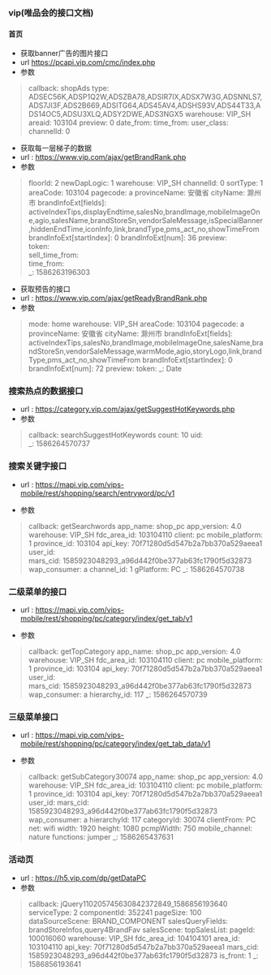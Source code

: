 ### vip(唯品会的接口文档)
#### 首页
- 获取banner广告的图片接口
- url https://pcapi.vip.com/cmc/index.php
- 参数
> callback: shopAds
type: ADSEC56K,ADSP1Q2W,ADSZBA78,ADSIR7IX,ADSX7W3G,ADSNNLS7,ADS7JI3F,ADS2B669,ADSITG64,ADS45AV4,ADSHS93V,ADS44T33,ADS14OC5,ADSU3XLQ,ADSY2DWE,ADS3NGX5
warehouse: VIP_SH
areaid: 103104
preview: 0
date_from: 
time_from: 
user_class: 
channelId: 0

- 获取每一层梯子的数据
- url : https://www.vip.com/ajax/getBrandRank.php
- 参数
>  floorId: 2
newDapLogic: 1 
warehouse: VIP_SH 
channelId: 0 
sortType: 1 
areaCode: 103104 
pagecode: a 
provinceName: 安徽省 
cityName: 滁州市 
brandInfoExt[fields]: activeIndexTips,displayEndtime,salesNo,brandImage,mobileImageOne,agio,salesName,brandStoreSn,vendorSaleMessage,isSpecialBanner,hiddenEndTime,iconInfo,link,brandType,pms_act_no,showTimeFrom 
brandInfoExt[startIndex]: 0 
brandInfoExt[num]: 36 
preview:  
token:  
sell_time_from:  
time_from:  
_: 1586263196303

- 获取预告的接口
- url : https://www.vip.com/ajax/getReadyBrandRank.php
- 参数
> mode: home
warehouse: VIP_SH
areaCode: 103104
pagecode: a
provinceName: 安徽省
cityName: 滁州市
brandInfoExt[fields]: activeIndexTips,salesNo,brandImage,mobileImageOne,salesName,brandStoreSn,vendorSaleMessage,warmMode,agio,storyLogo,link,brandType,pms_act_no,showTimeFrom
brandInfoExt[startIndex]: 0
brandInfoExt[num]: 72
preview: 
token: 
_: Date

### 搜索热点的数据接口
- url : https://category.vip.com/ajax/getSuggestHotKeywords.php
- 参数
> callback: searchSuggestHotKeywords 
count: 10 
uid:  
_: 1586264570737
### 搜索关键字接口
- url : https://mapi.vip.com/vips-mobile/rest/shopping/search/entryword/pc/v1

- 参数
> callback: getSearchwords 
app_name: shop_pc 
app_version: 4.0 
warehouse: VIP_SH 
fdc_area_id: 103104110 
client: pc 
mobile_platform: 1 
province_id: 103104 
api_key: 70f71280d5d547b2a7bb370a529aeea1 
user_id:  
mars_cid: 1585923048293_a96d442f0be377ab63fc1790f5d32873 
wap_consumer: a 
channel_id: 1 
gPlatform: PC 
_: 1586264570738

### 二级菜单的接口
- url : https://mapi.vip.com/vips-mobile/rest/shopping/pc/category/index/get_tab/v1

- 参数
> callback: getTopCategory 
app_name: shop_pc 
app_version: 4.0 
warehouse: VIP_SH 
fdc_area_id: 103104110 
client: pc 
mobile_platform: 1 
province_id: 103104 
api_key: 70f71280d5d547b2a7bb370a529aeea1 
user_id:  
mars_cid: 1585923048293_a96d442f0be377ab63fc1790f5d32873 
wap_consumer: a 
hierarchy_id: 117 
_: 1586264570739

### 三级菜单接口
- url : https://mapi.vip.com/vips-mobile/rest/shopping/pc/category/index/get_tab_data/v1

- 参数
> callback: getSubCategory30074 
app_name: shop_pc 
app_version: 4.0 
warehouse: VIP_SH 
fdc_area_id: 103104110 
client: pc 
mobile_platform: 1 
province_id: 103104 
api_key: 70f71280d5d547b2a7bb370a529aeea1 
user_id: 
mars_cid: 1585923048293_a96d442f0be377ab63fc1790f5d32873 
wap_consumer: a 
hierarchyId: 117 
categoryId: 30074 
clientFrom: PC 
net: wifi 
width: 1920 
height: 1080 
pcmpWidth: 750 
mobile_channel: nature 
functions: jumper 
_: 1586265437631 

### 活动页
- url : https://h5.vip.com/dp/getDataPC
- 参数 
> callback: jQuery110205745630842372849_1586856193640
serviceType: 2
componentId: 352241
pageSize: 100
dataSourceScene: BRAND_COMPONENT
salesQueryFields: brandStoreInfos,query4BrandFav
salesScene: 
topSalesList: 
pageId: 100016060
warehouse: VIP_SH
fdc_area_id: 104104101
area_id: 103104110
api_key: 70f71280d5d547b2a7bb370a529aeea1
mars_cid: 1585923048293_a96d442f0be377ab63fc1790f5d32873
is_front: 1
_: 1586856193641